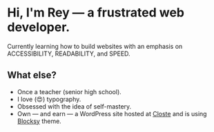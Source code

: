 # Hi, I'm Rey — a frustrated web developer.

Currently learning how to build websites with an emphasis on ACCESSIBILITY, READABILITY, and SPEED.

## What else?
* Once a teacher (senior high school).
* I love (😍) typography.
* Obsessed with the idea of self-mastery.
* Own — and earn — a WordPress site hosted at [Closte](https://closte.com/) and is using [Blocksy](https://creativethemes.com/blocksy/) theme.

<!--
**reyortilla/reyortilla** is a ✨ _special_ ✨ repository because its `README.md` (this file) appears on your GitHub profile.

Here are some ideas to get you started:

- 🔭 I’m currently working on ...
- 🌱 I’m currently learning ...
- 👯 I’m looking to collaborate on ...
- 🤔 I’m looking for help with ...
- 💬 Ask me about ...
- 📫 How to reach me: ...
- 😄 Pronouns: ...
- ⚡ Fun fact: ...
-->
